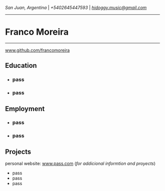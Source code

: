 *San Juan, Argentina* | *+5402645447593* | *hidoggy.music@gmail.com*
___
# **Franco Moreira**
___
www.github.com/francomoreira

## Education

* ### pass
* ### pass

## Employment

* ### pass
* ### pass

## Projects

personal website: www.pass.com (*for addicional informtion and proyects*)

* pass
* pass
* pass


